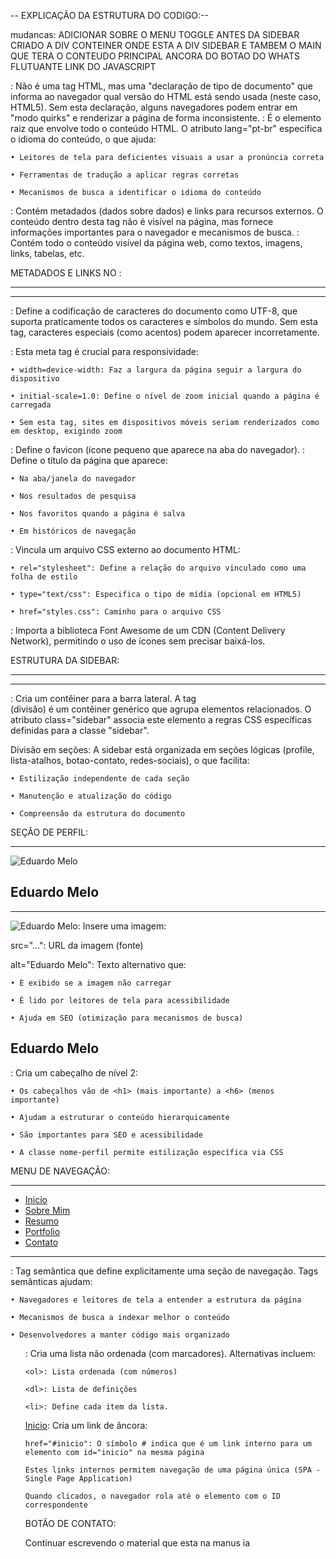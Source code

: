 -- EXPLICAÇÃO DA ESTRUTURA DO CODIGO:-- 




mudancas:
 ADICIONAR SOBRE O MENU TOGGLE ANTES DA SIDEBAR
 CRIADO A DIV CONTEINER ONDE ESTA A DIV SIDEBAR E TAMBEM O MAIN QUE TERA O CONTEUDO PRINCIPAL
 ANCORA DO BOTAO DO WHATS FLUTUANTE
 LINK DO JAVASCRIPT



<!DOCTYPE html>: Não é uma tag HTML, mas uma "declaração de tipo de documento" que informa ao navegador qual versão do HTML está sendo usada (neste caso, HTML5). Sem esta declaração, alguns navegadores podem entrar em "modo quirks" e renderizar a página de forma inconsistente.

<html lang="pt-br">: É o elemento raiz que envolve todo o conteúdo HTML. O atributo lang="pt-br" especifica o idioma do conteúdo, o que ajuda:

    • Leitores de tela para deficientes visuais a usar a pronúncia correta

    • Ferramentas de tradução a aplicar regras corretas

    • Mecanismos de busca a identificar o idioma do conteúdo

<head>: Contém metadados (dados sobre dados) e links para recursos externos. O conteúdo dentro desta tag não é visível na página, mas fornece informações importantes para o navegador e mecanismos de busca.

<body>: Contém todo o conteúdo visível da página web, como textos, imagens, links, tabelas, etc.



METADADOS E LINKS NO <head>:

----------------------------------------------------------------------------------------------------------
<meta charset="UTF-8">
<meta name="viewport" content="width=device-width, initial-scale=1.0">
<link rel="short icon" href="..." type="image\x-icon">
<title>Portfolio - Eduardo Melo</title>
<link rel="stylesheet" type="text/css" href="styles.css">
<link rel="stylesheet" href="https://cdnjs.cloudflare.com/ajax/libs/font-awesome/5.15.3/css/all.min.css">

----------------------------------------------------------------------------------------------------------

<meta charset="UTF-8">: Define a codificação de caracteres do documento como UTF-8, que suporta praticamente todos os caracteres e símbolos do mundo. Sem esta tag, caracteres especiais (como acentos) podem aparecer incorretamente.

<meta name="viewport" content="width=device-width, initial-scale=1.0">: Esta meta tag é crucial para responsividade:

    • width=device-width: Faz a largura da página seguir a largura do dispositivo

    • initial-scale=1.0: Define o nível de zoom inicial quando a página é carregada

    • Sem esta tag, sites em dispositivos móveis seriam renderizados como em desktop, exigindo zoom

<link rel="short icon" href="..." type="image\x-icon">: Define o favicon (ícone pequeno que aparece na aba do navegador). 

<title>Portfolio - Eduardo Melo</title>: Define o título da página que aparece:

    • Na aba/janela do navegador

    • Nos resultados de pesquisa

    • Nos favoritos quando a página é salva

    • Em históricos de navegação

<link rel="stylesheet" type="text/css" href="styles.css">: Vincula um arquivo CSS externo ao documento HTML:

    • rel="stylesheet": Define a relação do arquivo vinculado como uma folha de estilo

    • type="text/css": Especifica o tipo de mídia (opcional em HTML5)

    • href="styles.css": Caminho para o arquivo CSS

<link rel="stylesheet" href="https://cdnjs.cloudflare.com/ajax/libs/font-awesome/5.15.3/css/all.min.css">: Importa a biblioteca Font Awesome de um CDN (Content Delivery Network), permitindo o uso de ícones sem precisar baixá-los.



ESTRUTURA DA SIDEBAR:

-----------------------------------------

<div class="sidebar">
    <div class="profile">
        <!-- Conteúdo do perfil -->
    </div>
    <div class="lista-atalhos">
        <!-- Menu de navegação -->
    </div>
    <div class="botao-contato">
        <!-- Botão de WhatsApp -->
    </div>
    <div class="redes-sociais">
        <!-- Ícones de redes sociais -->
    </div>
</div>

-----------------------------------------

<div class="sidebar">: Cria um contêiner para a barra lateral. A tag <div> (divisão) é um contêiner genérico que agrupa elementos relacionados. O atributo class="sidebar" associa este elemento a regras CSS específicas definidas para a classe "sidebar".

Divisão em seções: A sidebar está organizada em seções lógicas (profile, lista-atalhos, botao-contato, redes-sociais), o que facilita:

    • Estilização independente de cada seção

    • Manutenção e atualização do código

    • Compreensão da estrutura do documento

SEÇÃO DE PERFIL:

----------------------------------------------

<div class="profile">
    <img src="..." alt="Eduardo Melo">
    <h2 class="nome-perfil">Eduardo Melo</h2>
</div>

----------------------------------------------

<img src="..." alt="Eduardo Melo">: Insere uma imagem:

src="...": URL da imagem (fonte)

alt="Eduardo Melo": Texto alternativo que: 

    • É exibido se a imagem não carregar

    • É lido por leitores de tela para acessibilidade

    • Ajuda em SEO (otimização para mecanismos de busca)

<h2 class="nome-perfil">Eduardo Melo</h2>: Cria um cabeçalho de nível 2:

    • Os cabeçalhos vão de <h1> (mais importante) a <h6> (menos importante)

    • Ajudam a estruturar o conteúdo hierarquicamente

    • São importantes para SEO e acessibilidade

    • A classe nome-perfil permite estilização específica via CSS



MENU DE NAVEGAÇÃO:

---------------------------------------------------------

<div class="lista-atalhos">
    <nav>
        <ul>
            <li><a href="#inicio">Inicio</a></li>
            <li><a href="#sobre-mim">Sobre Mim</a></li>
            <li><a href="#resuno">Resumo</a></li>
            <li><a href="#portfolio">Portfolio</a></li>
            <li><a href="#contato">Contato</a></li>
        </ul>
    </nav>
</div>

---------------------------------------------------------

<nav>: Tag semântica que define explicitamente uma seção de navegação. Tags semânticas ajudam:

    • Navegadores e leitores de tela a entender a estrutura da página

    • Mecanismos de busca a indexar melhor o conteúdo

    • Desenvolvedores a manter código mais organizado

<ul>: Cria uma lista não ordenada (com marcadores). Alternativas incluem:

    <ol>: Lista ordenada (com números)

    <dl>: Lista de definições

    <li>: Define cada item da lista.

<a href="#inicio">Inicio</a>: Cria um link de âncora:

    href="#inicio": O símbolo # indica que é um link interno para um elemento com id="inicio" na mesma página

    Estes links internos permitem navegação de uma página única (SPA - Single Page Application)

    Quando clicados, o navegador rola até o elemento com o ID correspondente



BOTÃO DE CONTATO:

Continuar escrevendo o material que esta na manus ia